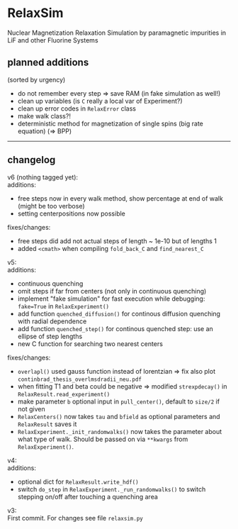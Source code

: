 RelaxSim
========

Nuclear Magnetization Relaxation Simulation by paramagnetic impurities in LiF and other Fluorine Systems

planned additions
-----------------
(sorted by urgency)

* do not remember every step => save RAM (in fake simulation as well!)
* clean up variables (is `C` really a local var of Experiment?)
* clean up error codes in `RelaxError` class
* make walk class?!
* deterministic method for magnetization of single spins (big rate equation) (=> BPP)

* * *

changelog
---------

v6 (nothing tagged yet):  
additions:
* free steps now in every walk method, show percentage at end of walk (might be too verbose)
* setting centerpositions now possible


fixes/changes:
* free steps did add not actual steps of length ~ 1e-10 but of lengths 1
* added `<cmath>` when compiling `fold_back_C` and `find_nearest_C`

v5:  
additions:
* continuous quenching
* omit steps if far from centers (not only in continuous quenching)
* implement "fake simulation" for fast execution while debugging: `fake=True` in `RelaxExperiment()`
* add function `quenched_diffusion()` for continous diffusion quenching with radial dependence
* add function `quenched_step()` for continous quenched step: use an ellipse of step lengths
* new C function for searching two nearest centers

fixes/changes:
* `overlapl()` used gauss function instead of lorentzian => fix also plot `continbrad_thesis_overlmsdradii_neu.pdf`
* when fitting T1 and beta could be negative => modified `strexpdecay()` in `RelaxResult.read_experiment()`
* make parameter `b` optional input in `pull_center()`, default to `size/2` if not given
* `RelaxCenters()` now takes `tau` and `bfield` as optional parameters and `RelaxResult` saves it
* `RelaxExperiment._init_randomwalks()` now takes the parameter about what type of walk. Should be passed on via `**kwargs` from `RelaxExperiment()`.

v4:  
additions:

* optional dict for `RelaxResult.write_hdf()`
* switch `do_step` in `RelaxExperiment._run_randomwalks()` to switch stepping on/off after touching a quenching area

v3:  
First commit.
For changes see file `relaxsim.py`

